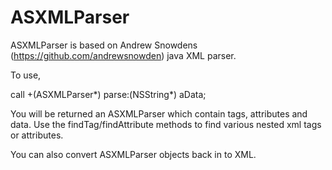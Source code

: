 ASXMLParser
==============

ASXMLParser is based on Andrew Snowdens (https://github.com/andrewsnowden) java XML parser.

To use, 

call +(ASXMLParser*) parse:(NSString*) aData;

You will be returned an ASXMLParser which contain tags, attributes and data.
Use the findTag/findAttribute methods to find various nested xml tags or attributes.

You can also convert ASXMLParser objects back in to XML.


